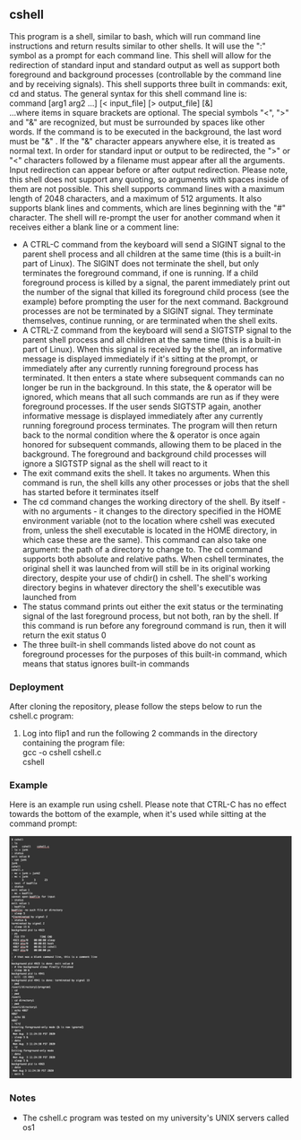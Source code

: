 ## cshell
This program is a shell, similar to bash, which will run command line instructions and return results similar to other shells. It will use the ":" symbol as a prompt for each command line. This shell will allow for the redirection of standard input and standard output as well as support both foreground and background processes (controllable by the command line and by receiving signals). This shell supports three built in commands: exit, cd and status. The general syntax for this shell command line is:\
    command [arg1 arg2 ...] [< input_file] [> output_file] [&]\
...where items in square brackets are optional. The special symbols "<", ">" and "&" are recognized, but must be surrounded by spaces like other words. If the command is to be executed in the background, the last word must be "&" . If the "&" character appears anywhere else, it is treated as normal text. In order for standard input or output to be redirected, the ">" or "<" characters followed by a filename must appear after all the arguments. Input redirection can appear before or after output redirection. Please note, this shell does not support any quoting, so arguments with spaces inside of them are not possible.  This shell supports command lines with a maximum length of 2048 characters, and a maximum of 512 arguments. It also supports blank lines and comments, which are lines beginning with the "#" character. The shell will re-prompt the user for another command when it receives either a blank line or a comment line:
- A CTRL-C command from the keyboard will send a SIGINT signal to the parent shell process and all children at the same time (this is a built-in part of Linux). The SIGINT does not terminate the shell, but only terminates the foreground command, if one is running. If a child foreground process is killed by a signal, the parent immediately print out the number of the signal that killed its foreground child process (see the example) before prompting the user for the next command. Background processes are not be terminated by a SIGINT signal. They terminate themselves, continue running, or are terminated when the shell exits.
- A CTRL-Z command from the keyboard will send a SIGTSTP signal to the parent shell process and all children at the same time (this is a built-in part of Linux). When this signal is received by the shell, an informative message is displayed immediately if it's sitting at the prompt, or immediately after any currently running foreground process has terminated. It then enters a state where subsequent commands can no longer be run in the background. In this state, the & operator will be ignored, which means that all such commands are run as if they were foreground processes. If the user sends SIGTSTP again, another informative message is displayed immediately after any currently running foreground process terminates. The program will then return back to the normal condition where the & operator is once again honored for subsequent commands, allowing them to be placed in the background. The foreground and background child processes will ignore a SIGTSTP signal as the shell will react to it
- The exit command exits the shell. It takes no arguments.  When this command is run, the shell kills any other processes or jobs that the shell has started before it terminates itself
- The cd command changes the working directory of the shell. By itself - with no arguments - it changes to the directory specified in the HOME environment variable (not to the location where cshell was executed from, unless the shell executable is located in the HOME directory, in which case these are the same). This command can also take one argument: the path of a directory to change to. The cd command supports both absolute and relative paths. When cshell terminates, the original shell it was launched from will still be in its original working directory, despite your use of chdir() in cshell. The shell's working directory begins in whatever directory the shell's executible was launched from
- The status command prints out either the exit status or the terminating signal of the last foreground process, but not both, ran by the shell. If this command is run before any foreground command is run, then it will return the exit status 0
- The three built-in shell commands listed above do not count as foreground processes for the purposes of this built-in command, which means that status ignores built-in commands

### Deployment
After cloning the repository, please follow the steps below to run the cshell.c program:
1) Log into flip1 and run the following 2 commands in the directory containing the program file:\
    gcc -o cshell cshell.c\
    cshell

### Example
Here is an example run using cshell. Please note that CTRL-C has no effect towards the bottom of the example, when it's used while sitting at the command prompt:

![](example-output.png)

### Notes
- The cshell.c program was tested on my university's UNIX servers called os1
